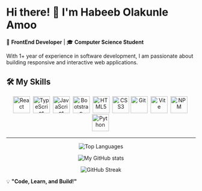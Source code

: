# Hi there! 👋 I'm Habeeb Olakunle Amoo

🚀 **FrontEnd Developer** | 🎓 **Computer Science Student**  

With 1+ year of experience in software development, I am passionate about building responsive and interactive web applications.

## 🛠 My Skills
<div align="center">
  <img src="https://cdn.jsdelivr.net/gh/devicons/devicon/icons/react/react-original.svg" title="React" width="45" height="45"/>&nbsp;
  <img src="https://cdn.jsdelivr.net/gh/devicons/devicon/icons/typescript/typescript-original.svg" alt="TypeScript" width="45" height="45">&nbsp;
  <img src="https://cdn.jsdelivr.net/gh/devicons/devicon/icons/javascript/javascript-original.svg" title="JavaScript" width="45" height="45"/>&nbsp;
  <img src="https://cdn.jsdelivr.net/gh/devicons/devicon/icons/bootstrap/bootstrap-original.svg" title="Bootstrap" width="45" height="45"/>&nbsp;
  <img src="https://cdn.jsdelivr.net/gh/devicons/devicon/icons/html5/html5-original.svg" title="HTML5" width="45" height="45"/>&nbsp;
  <img src="https://cdn.jsdelivr.net/gh/devicons/devicon/icons/css3/css3-original.svg" title="CSS3" width="45" height="45"/>
  <img src="https://cdn.jsdelivr.net/gh/devicons/devicon/icons/git/git-original.svg" title="Git" width="45" height="45"/>&nbsp;
  <img src="https://cdn.jsdelivr.net/gh/devicons/devicon/icons/vitejs/vitejs-original.svg" title="Vite" width="45" height="45"/>&nbsp;
  <img src="https://cdn.jsdelivr.net/gh/devicons/devicon/icons/npm/npm-original-wordmark.svg" title="NPM" width="45" height="45"/>&nbsp;
  <img src="https://cdn.jsdelivr.net/gh/devicons/devicon/icons/python/python-original.svg" title="Python" width="45" height="45"/>&nbsp;
</div>

---
<div align="center">
  
  ![Top Languages](https://github-readme-stats.vercel.app/api/top-langs/?username=Habeebamoo&layout=compact&theme=radical)

  ![My GitHub stats](https://github-readme-stats.vercel.app/api?username=Habeebamoo&show_icons=true&theme=radical)
  
  ![GitHub Streak](https://github-readme-streak-stats.herokuapp.com/?user=Habeebamoo&theme=radical)
</div>

💡 **"Code, Learn, and Build!"**
